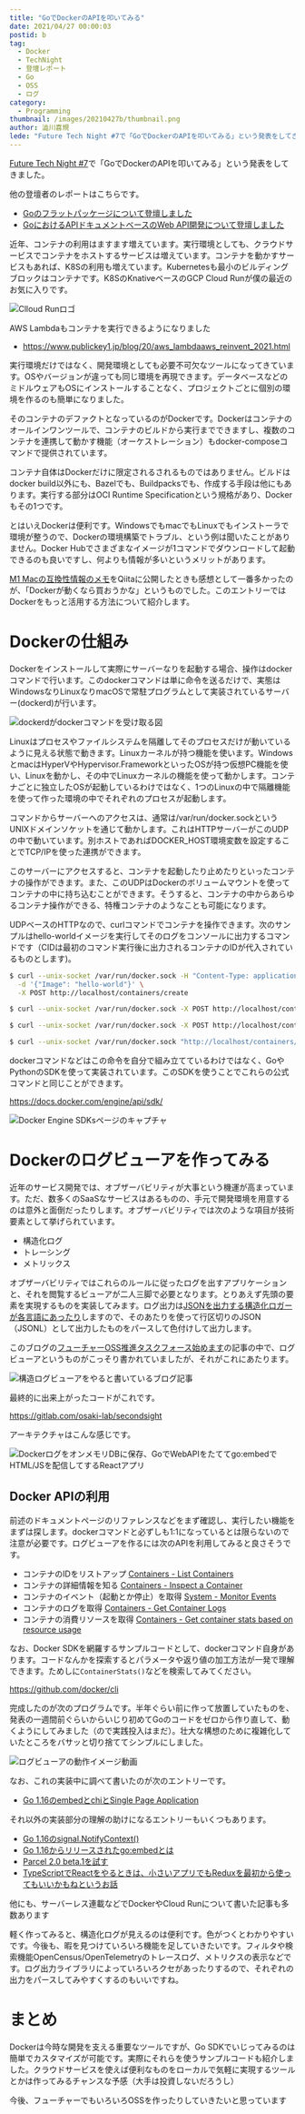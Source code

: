 ```yaml
---
title: "GoでDockerのAPIを叩いてみる"
date: 2021/04/27 00:00:03
postid: b
tag:
  - Docker
  - TechNight
  - 登壇レポート
  - Go
  - OSS
  - ログ
category:
  - Programming
thumbnail: /images/20210427b/thumbnail.png
author: 澁川喜規
lede: "Future Tech Night #7で「GoでDockerのAPIを叩いてみる」という発表をしてきました。近年、コンテナの利用はますます増えています。実行環境としても、クラウドサービスでコンテナをホストするサービスは増えています。コンテナを動かすサービスもあれば、K8Sの利用も増えています。Kubernetesも最小のビルディングブロックはコンテナです。K8SのKnativeベースのGCP Cloud Runが僕の最近のお気に入りです。AWS Lambdaもコンテナを実行できるようになりました"
---
```

[Future Tech Night #7](https://future.connpass.com/event/206387/)で「GoでDockerのAPIを叩いてみる」という発表をしてきました。

他の登壇者のレポートはこちらです。

* [Goのフラットパッケージについて登壇しました](/articles/20210427a/)
* [GoにおけるAPIドキュメントベースのWeb API開発について登壇しました](/articles/20210427c/)

近年、コンテナの利用はますます増えています。実行環境としても、クラウドサービスでコンテナをホストするサービスは増えています。コンテナを動かすサービスもあれば、K8Sの利用も増えています。Kubernetesも最小のビルディングブロックはコンテナです。K8SのKnativeベースのGCP Cloud Runが僕の最近のお気に入りです。

<img src="/images/20210427b/スクリーンショット_2021-03-18_23.43.23.png" alt="Clloud Runロゴ" loading="lazy">

AWS Lambdaもコンテナを実行できるようになりました

* https://www.publickey1.jp/blog/20/aws_lambdaaws_reinvent_2021.html

実行環境だけではなく、開発環境としても必要不可欠なツールになってきています。OSやバージョンが違っても同じ環境を再現できます。データベースなどのミドルウェアもOSにインストールすることなく、プロジェクトごとに個別の環境を作るのも簡単になりました。

そのコンテナのデファクトとなっているのがDockerです。Dockerはコンテナのオールインワンツールで、コンテナのビルドから実行までできますし、複数のコンテナを連携して動かす機能（オーケストレーション）もdocker-composeコマンドで提供されています。

コンテナ自体はDockerだけに限定されるされるものではありません。ビルドはdocker build以外にも、Bazelでも、Buildpacksでも、作成する手段は他にもあります。実行する部分はOCI Runtime Specificationという規格があり、Dockerもその1つです。

とはいえDockerは便利です。WindowsでもmacでもLinuxでもインストーラで環境が整うので、Dockerの環境構築でトラブル、という例は聞いたことがありません。Docker Hubでさまざまなイメージが1コマンドでダウンロードして起動できるのも良いですし、何よりも情報が多いというメリットがあります。

[M1 Macの互換性情報のメモ](https://qiita.com/shibukawa/items/797b7cbb7e530842e6f7)をQiitaに公開したときも感想として一番多かったのが、「Dockerが動くなら買おうかな」というものでした。このエントリーではDockerをもっと活用する方法について紹介します。

# Dockerの仕組み

Dockerをインストールして実際にサーバーなりを起動する場合、操作はdockerコマンドで行います。このdockerコマンドは単に命令を送るだけで、実態はWindowsなりLinuxなりmacOSで常駐プログラムとして実装されているサーバー(dockerd)が行います。

<img src="/images/20210427b/スクリーンショット_2021-04-23_0.32.50.png" alt="dockerdがdockerコマンドを受け取る図" loading="lazy">

Linuxはプロセスやファイルシステムを隔離してそのプロセスだけが動いているように見える状態で動きます。Linuxカーネルが持つ機能を使います。WindowsとmacはHyperVやHypervisor.FrameworkといったOSが持つ仮想PC機能を使い、Linuxを動かし、その中でLinuxカーネルの機能を使って動かします。コンテナごとに独立したOSが起動しているわけではなく、1つのLinuxの中で隔離機能を使って作った環境の中でそれぞれのプロセスが起動します。

コマンドからサーバーへのアクセスは、通常は/var/run/docker.sockというUNIXドメインソケットを通じて動かします。これはHTTPサーバーがこのUDPの中で動いています。別ホストであればDOCKER_HOST環境変数を設定することでTCP/IPを使った連携ができます。

このサーバーにアクセスすると、コンテナを起動したり止めたりといったコンテナの操作ができます。また、このUDPはDockerのボリュームマウントを使ってコンテナの中に持ち込むことができます。そうすると、コンテナの中からあらゆるコンテナ操作ができる、特権コンテナのようなことも可能になります。

UDPベースのHTTPなので、curlコマンドでコンテナを操作できます。次のサンプルはhello-worldイメージを実行してそのログをコンソールに出力するコマンドです（CIDは最初のコマンド実行後に出力されるコンテナのIDが代入されているものとします)。

```sh
$ curl --unix-socket /var/run/docker.sock -H "Content-Type: application/json" \
  -d '{"Image": "hello-world"}' \
  -X POST http://localhost/containers/create

$ curl --unix-socket /var/run/docker.sock -X POST http://localhost/containers/${CID}/start

$ curl --unix-socket /var/run/docker.sock -X POST http://localhost/containers/${CID}/wait

$ curl --unix-socket /var/run/docker.sock "http://localhost/containers/${CID}/logs?stdout=1"
```

dockerコマンドなどはこの命令を自分で組み立てているわけではなく、GoやPythonのSDKを使って実装されています。このSDKを使うことでこれらの公式コマンドと同じことができます。

https://docs.docker.com/engine/api/sdk/

<img src="/images/20210427b/スクリーンショット_2021-03-18_23.20.12.png" alt="Docker Engine SDKsページのキャプチャ" loading="lazy">

# Dockerのログビューアを作ってみる

近年のサービス開発では、オブザーバビリティが大事という機運が高まっています。ただ、数多くのSaaSなサービスはあるものの、手元で開発環境を用意するのは意外と面倒だったりします。オブザーバビリティでは次のような項目が技術要素として挙げられています。

* 構造化ログ
* トレーシング
* メトリックス

オブザーバビリティではこれらのルールに従ったログを出すアプリケーションと、それを閲覧するビューアが二人三脚で必要となります。とりあえず先頭の要素を実現するものを実装してみます。ログ出力は[JSONを出力する構造化ロガーが各言語にあったり](https://github.com/ymotongpoo/cloud-logging-configurations)しますので、そのあたりを使って行区切りのJSON（JSONL）として出力したものをパースして色付けして出力します。

このブログの[フューチャーOSS推進タスクフォース始めます](/articles/20201107/)の記事の中で、ログビューアというものがこっそり書かれていましたが、それがこれにあたります。

<img src="/images/20210427b/スクリーンショット_2021-04-23_1.24.57.png" alt="構造ログビューアをやると書いているブログ記事" loading="lazy">

最終的に出来上がったコードがこれです。

https://gitlab.com/osaki-lab/secondsight

アーキテクチャはこんな感じです。

<img src="/images/20210427b/スクリーンショット_2021-04-23_1.25.24.png" alt="DockerログをオンメモリDBに保存、GoでWebAPIをたててgo:embedでHTML/JSを配信してするReactアプリ" loading="lazy">

## Docker APIの利用

前述のドキュメントページのリファレンスなどをまず確認し、実行したい機能をまずは探します。dockerコマンドと必ずしも1:1になっているとは限らないので注意が必要です。ログビューアを作るには次のAPIを利用してみると良さそうです。

* コンテナのIDをリストアップ
     [Containers - List Containers](https://docs.docker.com/engine/api/v1.41/#operation/ContainerList)
* コンテナの詳細情報を知る
     [Containers - Inspect a Container](https://docs.docker.com/engine/api/v1.41/#operation/ContainerInspect)
* コンテナのイベント（起動とか停止）を取得
     [System - Monitor Events](https://docs.docker.com/engine/api/v1.41/#operation/SystemEvents)
* コンテナのログを取得
     [Containers - Get Container Logs](https://docs.docker.com/engine/api/v1.41/#operation/ContainerLogs)
* コンテナの消費リソースを取得
     [Containers - Get container stats based on resource usage](https://docs.docker.com/engine/api/v1.41/#operation/ContainerStats)

なお、Docker SDKを網羅するサンプルコードとして、dockerコマンド自身があります。コードなんかを探索するとパラメータや返り値の加工方法が一発で理解できます。ためしに``ContainerStats()``などを検索してみてください。

https://github.com/docker/cli

完成したのが次のプログラムです。半年ぐらい前に作って放置していたものを、発表の一週間前ぐらいからいじり初めてGoのコードをゼロから作り直して、動くようにしてみました（ので実践投入はまだ）。壮大な構想のために複雑化していたところをバサッと切り捨ててシンプルにしました。

<img src="/images/20210427b/secondsight.gif" alt="ログビューアの動作イメージ動画" loading="lazy">

なお、これの実装中に調べて書いたのが次のエントリーです。

* [Go 1.16のembedとchiとSingle Page Application](/articles/20210408/)

それ以外の実装部分の理解の助けになるエントリーもいくつもあります。

* [Go 1.16のsignal.NotifyContext()](/articles/20210212/)
* [Go 1.16からリリースされたgo:embedとは](/articles/20210208/)
* [Parcel 2.0 beta.1を試す](/articles/20201111/)
* [TypeScriptでReactをやるときは、小さいアプリでもReduxを最初から使ってもいいかもねというお話](/articles/20200501/)

他にも、サーバーレス連載などでDockerやCloud Runについて書いた記事も多数あります

軽く作ってみると、構造化ログが見えるのは便利です。色がつくとわかりやすいです。今後も、暇を見つけていろいろ機能を足していきたいです。フィルタや検索機能OpenCensus/OpenTelemetryのトレースログ、メトリクスの表示などです。ログ出力ライブラリによっていろいろクセがあったりするので、それぞれの出力をパースしてみやすくするのもいいですね。

# まとめ

Dockerは今時な開発を支える重要なツールですが、Go SDKでいじってみるのは簡単でカスタマイズが可能です。実際にそれらを使うサンプルコードも紹介しました。クラウドサービスを使えば便利なものをローカルで気軽に実現するツールとかは作ってみるチャンスな予感（大手は投資しないだろうし）

今後、フューチャーでもいろいろOSSを作ったりしていきたいと思っています
